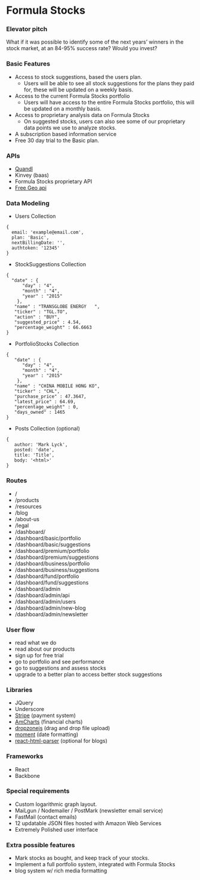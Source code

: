 # Formula Stocks

### Elevator pitch
What if it was possible to identify some of the next years’ winners in the stock market, at an 84-95% success rate? Would you invest?

### Basic Features
- Access to stock suggestions, based the users plan.
  - Users will be able to see all stock suggestions for the plans they paid for, these will be updated on a weekly basis.
- Access to the current Formula Stocks portfolio
  - Users will have access to the entire Formula Stocks portfolio, this will be updated on a monthly basis.
- Access to proprietary analysis data on Formula Stocks
  - On suggested stocks, users can also see some of our proprietary data points we use to analyze stocks.
- A subscription based information service
- Free 30 day trial to the Basic plan.

### APIs
- [Quandl](https://Quandl.com/)
- Kinvey (baas)
- Formula Stocks proprietary API
- [Free Geo api](https://github.com/fiorix/freegeoip)

### Data Modeling
- Users Collection
```
{
  email: 'example@email.com',
  plan: 'Basic',
  nextBillingDate: '',
  authtoken: '12345'
}
```
- StockSuggestions Collection
```
{
  "date" : {
      "day" : "4",
      "month" : "4",
      "year" : "2015"
    },
   "name" : "TRANSGLOBE ENERGY   ",
   "ticker" : "TGL.TO",
   "action" : "BUY",
   "suggested_price" : 4.54,
   "percentage_weight" : 66.6663
}
```
- PortfolioStocks Collection
```
{
   "date" : {
      "day" : "4",
      "month" : "4",
      "year" : "2015"
    },
   "name" : "CHINA MOBILE HONG KO",
   "ticker" : "CHL",
   "purchase_price" : 47.3647,
   "latest_price" : 64.69,
   "percentage_weight" : 0,
   "days_owned" : 1465
}
```
- Posts Collection (optional)
```
{
   author: 'Mark Lyck',
   posted: 'date',
   title: 'Title',
   body: '<html>'
}
```

### Routes
- /
- /products
- /resources
- /blog
- /about-us
- /legal
- /dashboard/
- /dashboard/basic/portfolio
- /dashboard/basic/suggestions
- /dashboard/premium/portfolio
- /dashboard/premium/suggestions
- /dashboard/business/portfolio
- /dashboard/business/suggestions
- /dashboard/fund/portfolio
- /dashboard/fund/suggestions
- /dashboard/admin
- /dashboard/admin/api
- /dashboard/admin/users
- /dashboard/admin/new-blog
- /dashboard/admin/newsletter

### User flow
- read what we do
- read about our products
- sign up for free trial
- go to portfolio and see performance
- go to suggestions and assess stocks
- upgrade to a better plan to access better stock suggestions

### Libraries
- JQuery
- Underscore
- [Stripe](https://stripe.com/) (payment system)
- [AmCharts](https://www.amcharts.com/) (financial charts)
- [dropzonejs](http://www.dropzonejs.com/) (drag and drop file upload)
- [moment](http://momentjs.com/) (date formatting)
- [react-html-parser](https://github.com/wrakky/react-html-parser) (optional for blogs)

### Frameworks
- React
- Backbone

### Special requirements
- Custom logarithmic graph layout.
- MaiLgun / Nodemailer / PostMark (newsletter email service)
- FastMail (contact emails)
- 12 updatable JSON files hosted with Amazon Web Services
- Extremely Polished user interface

### Extra possible features
- Mark stocks as bought, and keep track of your stocks.
- Implement a full portfolio system, integrated with Formula Stocks
- blog system w/ rich media formatting
